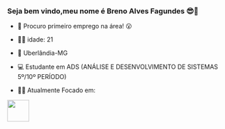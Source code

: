 ### Seja bem vindo,meu nome é Breno Alves Fagundes 😎👋

- 🤔 Procuro primeiro emprego na área! 😮

- 🙆‍♂️ idade: 21 

- 🏡 Uberlândia-MG

- 💻 Estudante em ADS (ANÁLISE E DESENVOLVIMENTO DE SISTEMAS 5º/10º PERÍODO) 

- 👨‍💻 Atualmente Focado em:

<!----> <img width='50' height '50' src="https://cdn.jsdelivr.net/gh/devicons/devicon/icons/python/python-original-wordmark.svg"/>
